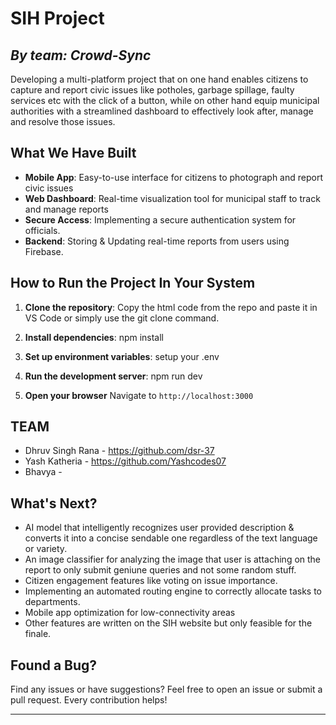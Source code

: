 # SIH Project
## *By team: Crowd-Sync*

Developing a multi-platform project that on one hand enables citizens to capture and report civic issues like potholes, garbage spillage, faulty services etc with the click of a button, while on other hand equip municipal authorities with a streamlined dashboard to effectively look after, manage and resolve those issues.

## What We Have Built

- **Mobile App**: Easy-to-use interface for citizens to photograph and report civic issues
- **Web Dashboard**: Real-time visualization tool for municipal staff to track and manage reports
- **Secure Access**: Implementing a secure authentication system for officials.
- **Backend**: Storing & Updating real-time reports from users using Firebase.

## How to Run the Project In Your System

1. **Clone the repository**: Copy the html code from the repo and paste it in VS Code or simply use the git clone command.

2. **Install dependencies**: npm install

3. **Set up environment variables**: setup your .env

4. **Run the development server**:
npm run dev

5. **Open your browser**
Navigate to `http://localhost:3000`

## TEAM
- Dhruv Singh Rana - https://github.com/dsr-37
- Yash Katheria - https://github.com/Yashcodes07
- Bhavya - 

## What's Next?

- AI model that intelligently recognizes user provided description & converts it into a concise sendable one regardless of the text language or variety.
- An image classifier for analyzing the image that user is attaching on the report to only submit geniune queries and not some random stuff.
- Citizen engagement features like voting on issue importance.
- Implementing an automated routing engine to correctly allocate tasks to departments.
- Mobile app optimization for low-connectivity areas
- Other features are written on the SIH website but only feasible for the finale.

## Found a Bug?
Find any issues or have suggestions? Feel free to open an issue or submit a pull request. Every contribution helps!

---
